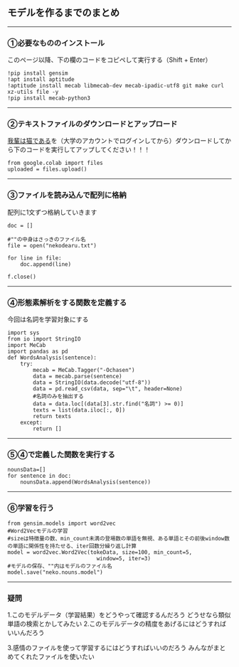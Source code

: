 ## モデルを作るまでのまとめ


---
### ①必要なもののインストール

このページ以降、下の欄のコードをコピペして実行する（Shift + Enter）
```
!pip install gensim
!apt install aptitude
!aptitude install mecab libmecab-dev mecab-ipadic-utf8 git make curl xz-utils file -y
!pip install mecab-python3
```

---
### ②テキストファイルのダウンロードとアップロード

[我輩は猫である](https://drive.google.com/drive/folders/1ckgg3mUbs7WkBbEbm53GIgClRGjEdspH?usp=sharing)を（大学のアカウントでログインしてから）ダウンロードしてから下のコードを実行してアップしてください！！！

```
from google.colab import files
uploaded = files.upload()
```

---
### ③ファイルを読み込んで配列に格納

配列に1文ずつ格納していきます

```
doc = []

#""の中身はさっきのファイル名
file = open("nekodearu.txt")

for line in file:
    doc.append(line)

f.close()
```

---
### ④形態素解析をする関数を定義する

今回は名詞を学習対象にする

```
import sys
from io import StringIO
import MeCab
import pandas as pd
def WordsAnalysis(sentence):
    try:
        mecab = MeCab.Tagger("-Ochasen")
        data = mecab.parse(sentence)
        data = StringIO(data.decode("utf-8"))
        data = pd.read_csv(data, sep="\t", header=None)       
        #名詞のみを抽出する
        data = data.loc[(data[3].str.find("名詞") >= 0)]
        texts = list(data.iloc[:, 0])
        return texts
    except:
        return []

```

---
### ⑤④で定義した関数を実行する

```
nounsData=[]
for sentence in doc:
    nounsData.append(WordsAnalysis(sentence))
```

---
### ⑥学習を行う

```
from gensim.models import word2vec
#Word2Vecモデルの学習
#sizeは特徴量の数、min_count未満の登場数の単語を無視、ある単語とその前後window数の単語に関係性を持たせる、iter回数分繰り返し計算
model = word2vec.Word2Vec(tokeData, size=100, min_count=5,
                            window=5, iter=3)
#モデルの保存、""内はモデルのファイル名
model.save("neko.nouns.model")
```

---
### 疑問
1.このモデルデータ（学習結果）をどうやって確認するんだろう
  どうせなら類似単語の検索とかしてみたい
2.このモデルデータの精度をあげるにはどうすればいいんだろう

3.感情のファイルを使って学習するにはどうすればいいのだろう
  みんながまとめてくれたファイルを使いたい

